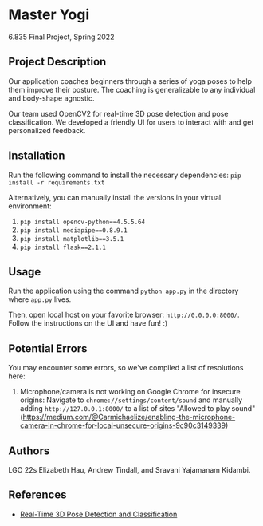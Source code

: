 # Master Yogi
6.835 Final Project, Spring 2022

## Project Description
Our application coaches beginners through a series of yoga poses to help them improve their posture. The coaching is generalizable to any individual and body-shape agnostic. 

Our team used OpenCV2 for real-time 3D pose detection and pose classification. We developed a friendly UI for users to interact with and get personalized feedback.

## Installation
Run the following command to install the necessary dependencies:
`pip install -r requirements.txt`

Alternatively, you can manually install the versions in your virtual environment:
1. `pip install opencv-python==4.5.5.64`
2. `pip install mediapipe==0.8.9.1`
3. `pip install matplotlib==3.5.1`
4. `pip install flask==2.1.1`

## Usage
Run the application using the command `python app.py` in the directory where `app.py` lives. 

Then, open local host on your favorite browser: `http://0.0.0.0:8000/`. Follow the instructions on the UI and have fun! :) 

## Potential Errors
You may encounter some errors, so we've compiled a list of resolutions here:

1. Microphone/camera is not working on Google Chrome for insecure origins: Navigate to `chrome://settings/content/sound` and manually adding `http://127.0.0.1:8000/` to a list of sites "Allowed to play sound" (https://medium.com/@Carmichaelize/enabling-the-microphone-camera-in-chrome-for-local-unsecure-origins-9c90c3149339)

## Authors
LGO 22s Elizabeth Hau, Andrew Tindall, and Sravani Yajamanam Kidambi.

## References
- [Real-Time 3D Pose Detection and Classification](https://bleedai.com/introduction-to-pose-detection-and-basic-pose-classification/)